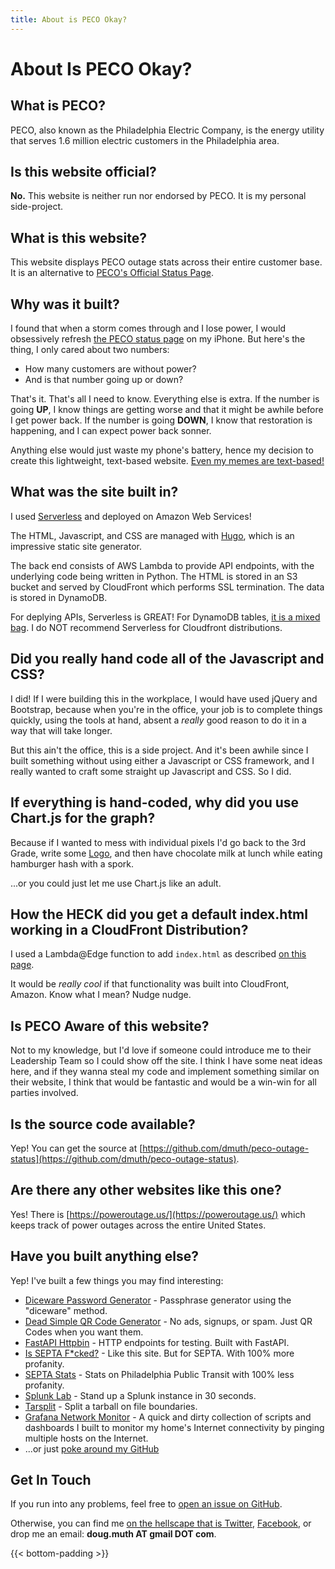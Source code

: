 ```yaml
---
title: About is PECO Okay?
---
```


# About Is PECO Okay?

## What is PECO?

PECO, also known as the Philadelphia Electric Company, is the energy utility that serves
1.6 million electric customers in the Philadelphia area.


## Is this website official?

**No.**  This website is neither run nor endorsed by PECO.  It is my personal side-project.


## What is this website?

This website displays PECO outage stats across their entire customer base.
It is an alternative to [PECO's Official Status Page](https://www.peco.com/outages/experiencing-an-outage/outage-map). 


## Why was it built?

I found that when a storm comes through and I lose power, I would obsessively refresh [the
PECO status page](https://www.peco.com/outages/experiencing-an-outage/outage-map) on my iPhone.
But here's the thing, I only cared about two numbers:

- How many customers are without power?
- And is that number going up or down?

That's it.  That's all I need to know.  Everything else is extra.  If the number is going **UP**, 
I know things are getting
worse and that it might be awhile before I get power back.  If the number is going **DOWN**, I 
know that restoration is happening, and I can expect power back sonner.

Anything else would just waste my phone's battery, hence my decision to create this lightweight,
text-based website.  [Even my memes are text-based!](/robots.txt)


## What was the site built in?

I used [Serverless](https://www.serverless.com/) and deployed on Amazon Web Services!

The HTML, Javascript, and CSS are managed with [Hugo](https://gohugo.io/), which is an impressive
static site generator.

The back end consists of AWS Lambda to provide API endpoints, with the underlying code being
written in Python.  The HTML is stored in an S3 bucket and served by CloudFront which performs
SSL termination.  The data is stored in DynamoDB.

For deplying APIs, Serverless is GREAT!  For DynamoDB tables, [it is a mixed bag](https://github.com/dmuth/peco-outage-status/blob/7f2f3af88c7ac40a14c63d3f9bcd021b2e58cff6/serverless.yml#L120).  I do NOT
recommend Serverless for Cloudfront distributions.


## Did you really hand code all of the Javascript and CSS?

I did!  If I were building this in the workplace, I would have used jQuery and Bootstrap, because
when you're in the office, your job is to complete things quickly, using the tools at hand,
absent a _really_ good reason to do it in a way that will take longer.

But this ain't the office, this is a side project.  And it's been awhile since I built something
without using either a Javascript or CSS framework, and I really wanted to craft some straight up
Javascript and CSS.  So I did.


## If everything is hand-coded, why did you use Chart.js for the graph?

Because if I wanted to mess with individual pixels I'd go back to the 3rd Grade, write some 
[Logo](https://en.wikipedia.org/wiki/Logo_(programming_language)), and then have chocolate milk 
at lunch while eating hamburger hash with a spork.

...or you could just let me use Chart.js like an adult.


## How the HECK did you get a default index.html working in a CloudFront Distribution?

I used a Lambda@Edge function to add `index.html` as described [on this page](https://aws.amazon.com/blogs/networking-and-content-delivery/implementing-default-directory-indexes-in-amazon-s3-backed-amazon-cloudfront-origins-using-cloudfront-functions/).  

It would be *really cool* if that functionality was built into CloudFront, Amazon.  Know what I mean?  Nudge nudge.


## Is PECO Aware of this website?

Not to my knowledge, but I'd love if someone could introduce me to their Leadership Team so I could show off the site.  I think I have some neat ideas here, and if they wanna steal my code and implement something similar on their website, I think that would be fantastic and would be a win-win for all parties involved.


## Is the source code available?

Yep!  You can get the source at [https://github.com/dmuth/peco-outage-status](https://github.com/dmuth/peco-outage-status).


## Are there any other websites like this one?

Yes!  There is [https://poweroutage.us/](https://poweroutage.us/) which keeps track of power outages
across the entire United States.


## Have you built anything else?

Yep!  I've built a few things you may find interesting:

- [Diceware Password Generator](https://diceware.dmuth.org/) - Passphrase generator using the "diceware" method.
- [Dead Simple QR Code Generator](https://httpbin.dmuth.org/qrcode/) - No ads, signups, or spam. Just QR Codes when you want them.
- [FastAPI Httpbin](https://httpbin.dmuth.org/) - HTTP endpoints for testing.  Built with FastAPI.
- [Is SEPTA F\*cked?](https://www.isseptafucked.com/) - Like this site.  But for SEPTA. With 100% more profanity.
- [SEPTA Stats](https://septastats.com/) - Stats on Philadelphia Public Transit with 100% less profanity.
- [Splunk Lab](https://github.com/dmuth/splunk-lab) - Stand up a Splunk instance in 30 seconds.
- [Tarsplit](https://github.com/dmuth/tarsplit) - Split a tarball on file boundaries.
- [Grafana Network Monitor](https://github.com/dmuth/grafana-network-monitor) - A quick and dirty collection of scripts and dashboards I built to monitor my home's Internet connectivity by pinging multiple hosts on the Internet.
- ...or just [poke around my GitHub](https://github.com/dmuth)


## Get In Touch

If you run into any problems, feel free to [open an issue on GitHub](https://github.com/dmuth/fastapi-httpbin/issues).

Otherwise, you can find me [on the hellscape that is Twitter](https://twitter.com/dmuth),
[Facebook](https://facebook.com/dmuth), 
or drop me an email: **doug.muth AT gmail DOT com**.

{{< bottom-padding >}}

